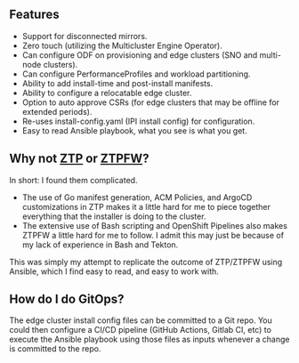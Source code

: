 ## Features
* Support for disconnected mirrors.
* Zero touch (utilizing the Multicluster Engine Operator).
* Can configure ODF on provisioning and edge clusters (SNO and multi-node clusters).
* Can configure PerformanceProfiles and workload partitioning.
* Ability to add install-time and post-install manifests.
* Ability to configure a relocatable edge cluster.
* Option to auto approve CSRs (for edge clusters that may be offline for extended periods).
* Re-uses install-config.yaml (IPI install config) for configuration.
* Easy to read Ansible playbook, what you see is what you get.

## Why not [ZTP](https://docs.openshift.com/container-platform/4.11/scalability_and_performance/ztp-deploying-disconnected.html) or [ZTPFW](https://rh-ecosystem-edge.github.io/ztp-pipeline-relocatable/1.0/ZTP-for-factories.html)?
In short: I found them complicated.

* The use of Go manifest generation, ACM Policies, and ArgoCD customizations in ZTP makes it a little hard for me to piece together everything that the installer is doing to the cluster.
* The extensive use of Bash scripting and OpenShift Pipelines also makes ZTPFW a little hard for me to follow. I admit this may just be because of my lack of experience in Bash and Tekton.

This was simply my attempt to replicate the outcome of ZTP/ZTPFW using Ansible, which I find easy to read, and easy to work with.

## How do I do GitOps?
The edge cluster install config files can be committed to a Git repo. You could then configure a CI/CD pipeline (GitHub Actions, Gitlab CI, etc) to execute the Ansible playbook using those files as inputs whenever a change is committed to the repo.
